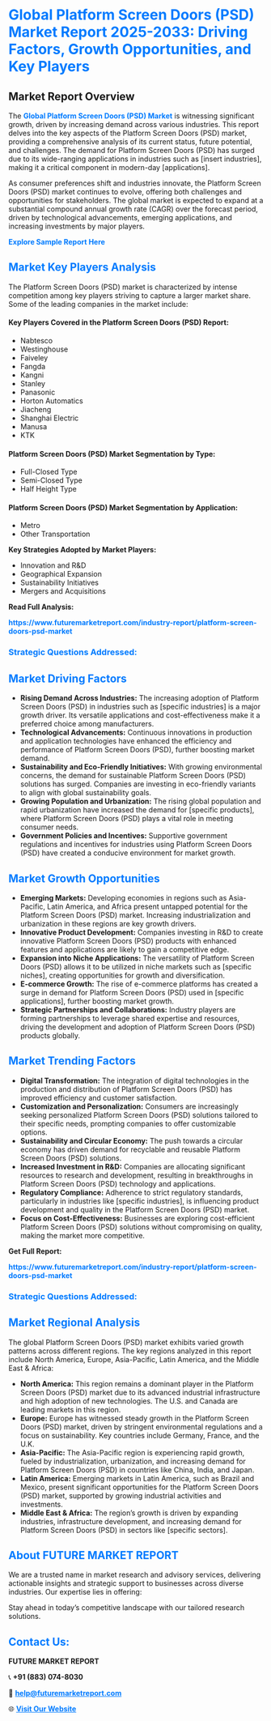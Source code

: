<h1 style="color: #007BFF;">Global Platform Screen Doors (PSD) Market Report 2025-2033: Driving Factors, Growth Opportunities, and Key Players</h1>

<section id="overview">
<h2>Market Report Overview</h2>
<p>The <a href="https://www.futuremarketreport.com/industry-report/platform-screen-doors-psd-market" style="color: #007BFF; text-decoration: none;"><strong>Global Platform Screen Doors (PSD) Market</strong></a> is witnessing significant growth, driven by increasing demand across various industries. This report delves into the key aspects of the Platform Screen Doors (PSD) market, providing a comprehensive analysis of its current status, future potential, and challenges. The demand for Platform Screen Doors (PSD) has surged due to its wide-ranging applications in industries such as [insert industries], making it a critical component in modern-day [applications].</p>
<p>As consumer preferences shift and industries innovate, the Platform Screen Doors (PSD) market continues to evolve, offering both challenges and opportunities for stakeholders. The global market is expected to expand at a substantial compound annual growth rate (CAGR) over the forecast period, driven by technological advancements, emerging applications, and increasing investments by major players.</p>
</section>

<section id="overview">
<p><a href="https://www.futuremarketreport.com/request-sample/reportId=50507" style="color: #007BFF; text-decoration: none;"><strong>Explore Sample Report Here</strong></a></p>
</section>

<section id="key-players">
<h2 style="color: #007BFF;">Market Key Players Analysis</h2>
<p>The Platform Screen Doors (PSD) market is characterized by intense competition among key players striving to capture a larger market share. Some of the leading companies in the market include:</p>
<h4>Key Players Covered in the Platform Screen Doors (PSD) Report:</h4>
<ul><li>Nabtesco</li><li>Westinghouse</li><li>Faiveley</li><li>Fangda</li><li>Kangni</li><li>Stanley</li><li>Panasonic</li><li>Horton Automatics</li><li>Jiacheng</li><li>Shanghai Electric</li><li>Manusa</li><li>KTK</li></ul>
<h4>Platform Screen Doors (PSD) Market Segmentation by Type:</h4>
<ul><li>Full-Closed Type</li><li>Semi-Closed Type</li><li>Half Height Type</li></ul>

<h4>Platform Screen Doors (PSD) Market Segmentation by Application:</h4>
<ul><li>Metro</li><li>Other Transportation</li></ul>
<p><strong>Key Strategies Adopted by Market Players:</strong></p>
<ul>
<li>Innovation and R&D</li>
<li>Geographical Expansion</li>
<li>Sustainability Initiatives</li>
<li>Mergers and Acquisitions</li>
</ul>
</section>

<section>
<p><strong>Read Full Analysis: </strong></p><a href="https://www.futuremarketreport.com/industry-report/platform-screen-doors-psd-market" style="color: #007BFF; text-decoration: none;"><strong>https://www.futuremarketreport.com/industry-report/platform-screen-doors-psd-market</strong></a>
<h3 style="color: #007BFF;">Strategic Questions Addressed:</h3>
</section>

<section id="driving-factors">
<h2 style="color: #007BFF;">Market Driving Factors</h2>
<ul>
<li><strong>Rising Demand Across Industries:</strong> The increasing adoption of Platform Screen Doors (PSD) in industries such as [specific industries] is a major growth driver. Its versatile applications and cost-effectiveness make it a preferred choice among manufacturers.</li>
<li><strong>Technological Advancements:</strong> Continuous innovations in production and application technologies have enhanced the efficiency and performance of Platform Screen Doors (PSD), further boosting market demand.</li>
<li><strong>Sustainability and Eco-Friendly Initiatives:</strong> With growing environmental concerns, the demand for sustainable Platform Screen Doors (PSD) solutions has surged. Companies are investing in eco-friendly variants to align with global sustainability goals.</li>
<li><strong>Growing Population and Urbanization:</strong> The rising global population and rapid urbanization have increased the demand for [specific products], where Platform Screen Doors (PSD) plays a vital role in meeting consumer needs.</li>
<li><strong>Government Policies and Incentives:</strong> Supportive government regulations and incentives for industries using Platform Screen Doors (PSD) have created a conducive environment for market growth.</li>
</ul>
</section>

<section id="growth-opportunities">
<h2 style="color: #007BFF;">Market Growth Opportunities</h2>
<ul>
<li><strong>Emerging Markets:</strong> Developing economies in regions such as Asia-Pacific, Latin America, and Africa present untapped potential for the Platform Screen Doors (PSD) market. Increasing industrialization and urbanization in these regions are key growth drivers.</li>
<li><strong>Innovative Product Development:</strong> Companies investing in R&D to create innovative Platform Screen Doors (PSD) products with enhanced features and applications are likely to gain a competitive edge.</li>
<li><strong>Expansion into Niche Applications:</strong> The versatility of Platform Screen Doors (PSD) allows it to be utilized in niche markets such as [specific niches], creating opportunities for growth and diversification.</li>
<li><strong>E-commerce Growth:</strong> The rise of e-commerce platforms has created a surge in demand for Platform Screen Doors (PSD) used in [specific applications], further boosting market growth.</li>
<li><strong>Strategic Partnerships and Collaborations:</strong> Industry players are forming partnerships to leverage shared expertise and resources, driving the development and adoption of Platform Screen Doors (PSD) products globally.</li>
</ul>
</section>

<section id="trending-factors">
<h2 style="color: #007BFF;">Market Trending Factors</h2>
<ul>
<li><strong>Digital Transformation:</strong> The integration of digital technologies in the production and distribution of Platform Screen Doors (PSD) has improved efficiency and customer satisfaction.</li>
<li><strong>Customization and Personalization:</strong> Consumers are increasingly seeking personalized Platform Screen Doors (PSD) solutions tailored to their specific needs, prompting companies to offer customizable options.</li>
<li><strong>Sustainability and Circular Economy:</strong> The push towards a circular economy has driven demand for recyclable and reusable Platform Screen Doors (PSD) solutions.</li>
<li><strong>Increased Investment in R&D:</strong> Companies are allocating significant resources to research and development, resulting in breakthroughs in Platform Screen Doors (PSD) technology and applications.</li>
<li><strong>Regulatory Compliance:</strong> Adherence to strict regulatory standards, particularly in industries like [specific industries], is influencing product development and quality in the Platform Screen Doors (PSD) market.</li>
<li><strong>Focus on Cost-Effectiveness:</strong> Businesses are exploring cost-efficient Platform Screen Doors (PSD) solutions without compromising on quality, making the market more competitive.</li>
</ul>
</section>

<section>
<p><strong>Get Full Report: </strong></p><a href="https://www.futuremarketreport.com/industry-report/platform-screen-doors-psd-market" style="color: #007BFF; text-decoration: none;"><strong>https://www.futuremarketreport.com/industry-report/platform-screen-doors-psd-market</strong></a>
<h3 style="color: #007BFF;">Strategic Questions Addressed:</h3>
</section>


<section id="regional-analysis">
<h2 style="color: #007BFF;">Market Regional Analysis</h2>
<p>The global Platform Screen Doors (PSD) market exhibits varied growth patterns across different regions. The key regions analyzed in this report include North America, Europe, Asia-Pacific, Latin America, and the Middle East & Africa:</p>
<ul>
<li><strong>North America:</strong> This region remains a dominant player in the Platform Screen Doors (PSD) market due to its advanced industrial infrastructure and high adoption of new technologies. The U.S. and Canada are leading markets in this region.</li>
<li><strong>Europe:</strong> Europe has witnessed steady growth in the Platform Screen Doors (PSD) market, driven by stringent environmental regulations and a focus on sustainability. Key countries include Germany, France, and the U.K.</li>
<li><strong>Asia-Pacific:</strong> The Asia-Pacific region is experiencing rapid growth, fueled by industrialization, urbanization, and increasing demand for Platform Screen Doors (PSD) in countries like China, India, and Japan.</li>
<li><strong>Latin America:</strong> Emerging markets in Latin America, such as Brazil and Mexico, present significant opportunities for the Platform Screen Doors (PSD) market, supported by growing industrial activities and investments.</li>
<li><strong>Middle East & Africa:</strong> The region’s growth is driven by expanding industries, infrastructure development, and increasing demand for Platform Screen Doors (PSD) in sectors like [specific sectors].</li>
</ul>
</section>

<footer>
<h2 style="color: #007BFF;">About FUTURE MARKET REPORT</h2>
<p>We are a trusted name in market research and advisory services, delivering actionable insights and strategic support to businesses across diverse industries. Our expertise lies in offering:</p>

<p>Stay ahead in today’s competitive landscape with our tailored research solutions.</p>

<h2 style="color: #007BFF;">Contact Us:</h2>
<p><strong>FUTURE MARKET REPORT</strong></p>
<p>📞 <strong>+91 (883) 074-8030</strong></p>
<p>📧 <strong><a href="mailto:help@futuremarketreport.com" style="color: #007BFF;">help@futuremarketreport.com</a></strong></p>
<p>🌐 <strong><a href="https://www.futuremarketreport.com/" style="color: #007BFF;">Visit Our Website</a></strong></p>
</footer>